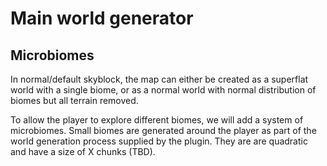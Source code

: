 # Main world generator
## Microbiomes
In normal/default skyblock, the map can either be created as a superflat world with a single biome,
or as a normal world with normal distribution of biomes but all terrain removed.

To allow the player to explore different biomes, we will add a system of microbiomes.
Small biomes are generated around the player as part of the world generation process supplied by the plugin.
They are are quadratic and have a size of X chunks (TBD).